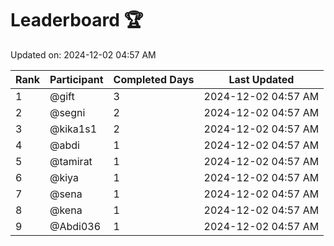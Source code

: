 # Leaderboard 🏆

Updated on: 2024-12-02 04:57 AM

| Rank | Participant   | Completed Days | Last Updated         |
|------|---------------|----------------|----------------------|
| 1    | @gift    | 3             | 2024-12-02 04:57 AM |
| 2    | @segni    | 2             | 2024-12-02 04:57 AM |
| 3    | @kika1s1    | 2             | 2024-12-02 04:57 AM |
| 4    | @abdi    | 1             | 2024-12-02 04:57 AM |
| 5    | @tamirat    | 1             | 2024-12-02 04:57 AM |
| 6    | @kiya    | 1             | 2024-12-02 04:57 AM |
| 7    | @sena    | 1             | 2024-12-02 04:57 AM |
| 8    | @kena    | 1             | 2024-12-02 04:57 AM |
| 9    | @Abdi036    | 1             | 2024-12-02 04:57 AM |
